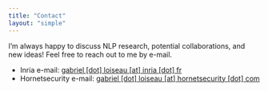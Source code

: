 ```yaml
---
title: "Contact"
layout: "simple"
---
```

I’m always happy to discuss NLP research, potential collaborations, and new ideas! Feel free to reach out to me by e-mail.
- Inria e-mail: <a href="#">gabriel [dot] loiseau [at] inria [dot] fr</a>
- Hornetsecurity e-mail: <a href="#">gabriel [dot] loiseau [at] hornetsecurity [dot] com</a>
